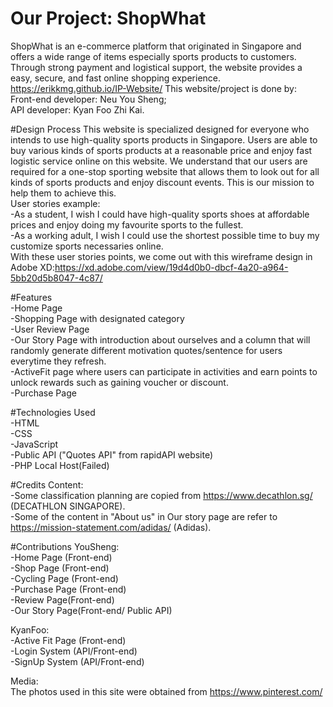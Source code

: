 # Our Project: ShopWhat

ShopWhat is an e-commerce platform that originated in Singapore and offers a wide range of items especially sports products to customers. Through strong payment and logistical support, the website provides a easy, secure, and fast online shopping experience.<br>
https://erikkmg.github.io/IP-Website/
This website/project is done by:<br>
Front-end developer: Neu You Sheng;<br>
API developer: Kyan Foo Zhi Kai.


#Design Process
This website is specialized designed for everyone who intends to use high-quality sports products in Singapore. Users are able to buy various kinds of sports products at a 
reasonable price and enjoy fast logistic service online on this website. We understand that our users are required for a one-stop sporting website that allows them to look 
out for all kinds of sports products and enjoy discount events. This is our mission to help them to achieve this.<br>
User stories example:<br>
-As a student, I wish I could have high-quality sports shoes at affordable prices and enjoy doing my favourite sports to the fullest.<br>
-As a working adult, I wish I could use the shortest possible time to buy my customize sports necessaries online. <br>
With these user stories points, we come out with this wireframe design in Adobe XD:https://xd.adobe.com/view/19d4d0b0-dbcf-4a20-a964-5bb20d5b8047-4c87/  <br>

#Features <br>
-Home Page <br>
-Shopping Page with designated category <br>
-User Review Page <br>
-Our Story Page with introduction about ourselves and a column that will randomly generate different motivation quotes/sentence for users everytime they refresh.  <br>
-ActiveFit page where users can participate in activities and earn points to unlock rewards such as gaining voucher or discount.<br>
-Purchase Page<br>

#Technologies Used <br>
-HTML<br>
-CSS<br>
-JavaScript<br>
-Public API ("Quotes API" from rapidAPI website)<br>
-PHP Local Host(Failed)

#Credits
Content: <br>
-Some classification planning are copied from https://www.decathlon.sg/ (DECATHLON SINGAPORE). <br>
-Some of the content in "About us" in Our story page are refer to https://mission-statement.com/adidas/ (Adidas).<br>

#Contributions
YouSheng:<br>
-Home Page (Front-end)<br>
-Shop Page (Front-end)<br>
-Cycling Page (Front-end)<br>
-Purchase Page (Front-end)<br>
-Review Page(Front-end)<br>
-Our Story Page(Front-end/ Public API)<br>

KyanFoo:<br>
-Active Fit Page (Front-end)<br>
-Login System (API/Front-end) <br>
-SignUp System (API/Front-end) <br>




Media: <br>
The photos used in this site were obtained from https://www.pinterest.com/
